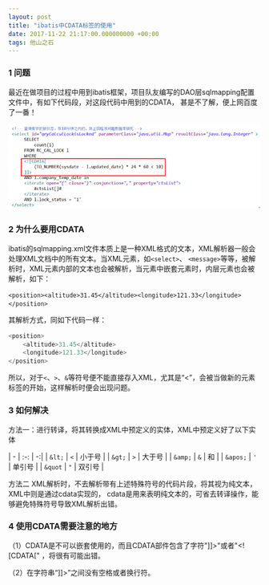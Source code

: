 ```yaml
---
layout: post
title: "ibatis中CDATA标签的使用"
date: 2017-11-22 21:17:00.000000000 +00:00
tags: 他山之石
---
```


### 1 问题

最近在做项目的过程中用到ibatis框架，项目队友编写的DAO层sqlmapping配置文件中，有如下代码段，对这段代码中用到的CDATA，
甚是不了解，便上网百度了一番！

![](/assets/images/2017/CDATA.PNG)

### 2 为什么要用CDATA

ibatis的sqlmapping.xml文件本质上是一种XML格式的文本，XML解析器一般会处理XML文档中的所有文本。当XML元素，如`<select>`、
`<message>`等等，被解析时，XML元素内部的文本也会被解析，当元素中嵌套元素时，内层元素也会被解析，如下：

`<position><altitude>31.45</altitude><longitude>121.33</longitude></position> `

其解析方式，同如下代码一样：

```swift
<position>
    <altitude>31.45</altitude>
    <longitude>121.33</longitude>
</position>
```
所以，对于`<`、`>`、`&`等符号便不能直接存入XML，尤其是“<”，会被当做新的元素标签的开始，这样解析时便会出现问题。

### 3 如何解决

方法一：进行转译，将其转换成XML中预定义的实体，XML中预定义好了以下实体

| - | :-: | -:|
| `&lt;` | `<` | 小于号 |
| `&gt;` | `>` | 大于号 |
| `&amp;` | `&` | 和 |
| `&apos;` | `'` | 单引号 |
| `&quot` | `"` | 双引号 |

方法二 XML解析时，不去解析带有上述特殊符号的代码片段，将其视为纯文本，XML中则是通过cdata实现的，
cdata是用来表明纯文本的，可省去转译操作，能够避免特殊符号导致XML解析出错。

### 4 使用CDATA需要注意的地方

（1）CDATA是不可以嵌套使用的，而且CDATA部件包含了字符"]]>"或者"<![CDATA[" ，将很有可能出错。

（2）在字符串“]]>”之间没有空格或者换行符。
